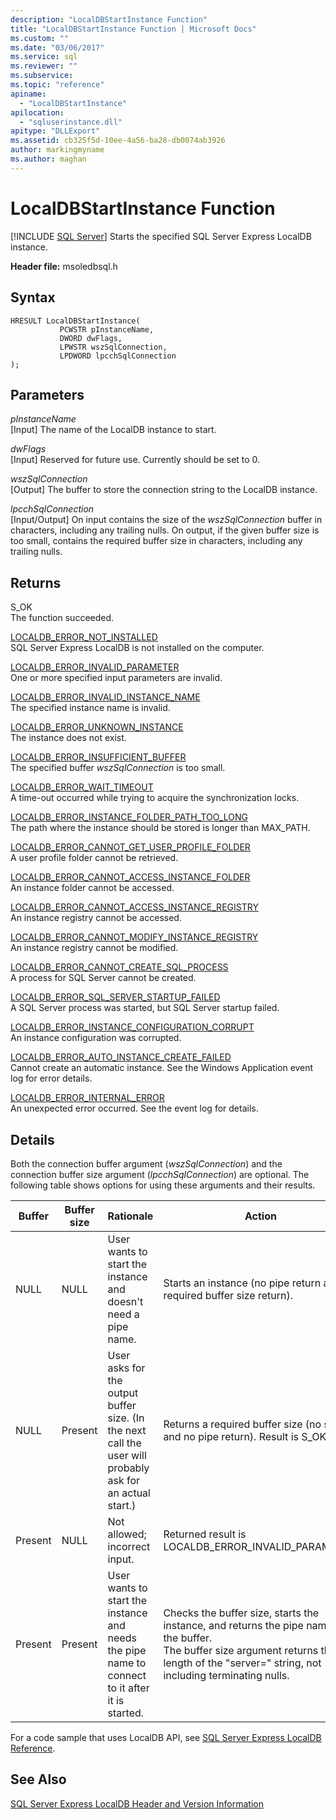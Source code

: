 ```yaml
---
description: "LocalDBStartInstance Function"
title: "LocalDBStartInstance Function | Microsoft Docs"
ms.custom: ""
ms.date: "03/06/2017"
ms.service: sql
ms.reviewer: ""
ms.subservice: 
ms.topic: "reference"
apiname: 
  - "LocalDBStartInstance"
apilocation: 
  - "sqluserinstance.dll"
apitype: "DLLExport"
ms.assetid: cb325f5d-10ee-4a56-ba28-db0074ab3926
author: markingmyname
ms.author: maghan
---
```

# LocalDBStartInstance Function
 [!INCLUDE [SQL Server](../../includes/applies-to-version/sqlserver.md)]
  Starts the specified SQL Server Express LocalDB instance.  
  
 **Header file:** msoledbsql.h  
  
## Syntax  
  
```  
HRESULT LocalDBStartInstance(  
           PCWSTR pInstanceName,  
           DWORD dwFlags,   
           LPWSTR wszSqlConnection,   
           LPDWORD lpcchSqlConnection   
);  
```  
  
## Parameters  
 *pInstanceName*  
 [Input] The name of the LocalDB instance to start.  
  
 *dwFlags*  
 [Input] Reserved for future use. Currently should be set to 0.  
  
 *wszSqlConnection*  
 [Output] The buffer to store the connection string to the LocalDB instance.  
  
 *lpcchSqlConnection*  
 [Input/Output] On input contains the size of the *wszSqlConnection* buffer in characters, including any trailing nulls. On output, if the given buffer size is too small, contains the required buffer size in characters, including any trailing nulls.  
  
## Returns  
 S_OK  
 The function succeeded.  
  
 [LOCALDB_ERROR_NOT_INSTALLED](../../relational-databases/express-localdb-error-messages/localdb-error-not-installed.md)  
 SQL Server Express LocalDB is not installed on the computer.  
  
 [LOCALDB_ERROR_INVALID_PARAMETER](../../relational-databases/express-localdb-error-messages/localdb-error-invalid-parameter.md)  
 One or more specified input parameters are invalid.  
  
 [LOCALDB_ERROR_INVALID_INSTANCE_NAME](../../relational-databases/express-localdb-error-messages/localdb-error-invalid-instance-name.md)  
 The specified instance name is invalid.  
  
 [LOCALDB_ERROR_UNKNOWN_INSTANCE](../../relational-databases/express-localdb-error-messages/localdb-error-unknown-instance.md)  
 The instance does not exist.  
  
 [LOCALDB_ERROR_INSUFFICIENT_BUFFER](../../relational-databases/express-localdb-error-messages/localdb-error-insufficient-buffer.md)  
 The specified buffer *wszSqlConnection* is too small.  
  
 [LOCALDB_ERROR_WAIT_TIMEOUT](../../relational-databases/express-localdb-error-messages/localdb-error-wait-timeout.md)  
 A time-out occurred while trying to acquire the synchronization locks.  
  
 [LOCALDB_ERROR_INSTANCE_FOLDER_PATH_TOO_LONG](../../relational-databases/express-localdb-error-messages/localdb-error-instance-folder-path-too-long.md)  
 The path where the instance should be stored is longer than MAX_PATH.  
  
 [LOCALDB_ERROR_CANNOT_GET_USER_PROFILE_FOLDER](../../relational-databases/express-localdb-error-messages/localdb-error-cannot-get-user-profile-folder.md)  
 A user profile folder cannot be retrieved.  
  
 [LOCALDB_ERROR_CANNOT_ACCESS_INSTANCE_FOLDER](../../relational-databases/express-localdb-error-messages/localdb-error-cannot-access-instance-folder.md)  
 An instance folder cannot be accessed.  
  
 [LOCALDB_ERROR_CANNOT_ACCESS_INSTANCE_REGISTRY](../../relational-databases/express-localdb-error-messages/localdb-error-cannot-access-instance-registry.md)  
 An instance registry cannot be accessed.  
  
 [LOCALDB_ERROR_CANNOT_MODIFY_INSTANCE_REGISTRY](../../relational-databases/express-localdb-error-messages/localdb-error-cannot-modify-instance-registry.md)  
 An instance registry cannot be modified.  
  
 [LOCALDB_ERROR_CANNOT_CREATE_SQL_PROCESS](../../relational-databases/express-localdb-error-messages/localdb-error-cannot-create-sql-process.md)  
 A process for SQL Server cannot be created.  
  
 [LOCALDB_ERROR_SQL_SERVER_STARTUP_FAILED](../../relational-databases/express-localdb-error-messages/localdb-error-sql-server-startup-failed.md)  
 A SQL Server process was started, but SQL Server startup failed.  
  
 [LOCALDB_ERROR_INSTANCE_CONFIGURATION_CORRUPT](../../relational-databases/express-localdb-error-messages/localdb-error-instance-configuration-corrupt.md)  
 An instance configuration was corrupted.  
  
 [LOCALDB_ERROR_AUTO_INSTANCE_CREATE_FAILED](../../relational-databases/express-localdb-error-messages/localdb-error-auto-instance-create-failed.md)  
 Cannot create an automatic instance. See the Windows Application event log for error details.  
  
 [LOCALDB_ERROR_INTERNAL_ERROR](../../relational-databases/express-localdb-error-messages/localdb-error-internal-error.md)  
 An unexpected error occurred. See the event log for details.  
  
## Details  
 Both the connection buffer argument (*wszSqlConnection*) and the connection buffer size argument (*lpcchSqlConnection*) are optional. The following table shows options for using these arguments and their results.  
  
|Buffer|Buffer size|Rationale|Action|  
|------------|-----------------|---------------|------------|  
|NULL|NULL|User wants to start the instance and doesn't need a pipe name.|Starts an instance (no pipe return and no required buffer size return).|  
|NULL|Present|User asks for the output buffer size. (In the next call the user will probably ask for an actual start.)|Returns a required buffer size (no start and no pipe return). Result is S_OK.|  
|Present|NULL|Not allowed; incorrect input.|Returned result is LOCALDB_ERROR_INVALID_PARAMETER.|  
|Present|Present|User wants to start the instance and needs the pipe name to connect to it after it is started.|Checks the buffer size, starts the instance, and returns the pipe name in the buffer. <br />The buffer size argument returns the length of the "server=" string, not including terminating nulls.|  
  
 For a code sample that uses LocalDB API, see [SQL Server Express LocalDB Reference](../../relational-databases/sql-server-express-localdb-reference.md).  
  
## See Also  
 [SQL Server Express LocalDB Header and Version Information](../../relational-databases/express-localdb-instance-apis/sql-server-express-localdb-header-and-version-information.md)  
  
  

